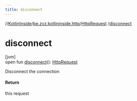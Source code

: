 ```yaml
---
title: disconnect
---
```

//[KotlinInside](../../../index.html)/[be.zvz.kotlininside.http](../index.html)/[HttpRequest](index.html)
/[disconnect](disconnect.html)

# disconnect

[jvm]\
open fun [disconnect](disconnect.html)(): [HttpRequest](index.html)

Disconnect the connection

#### Return

this request




